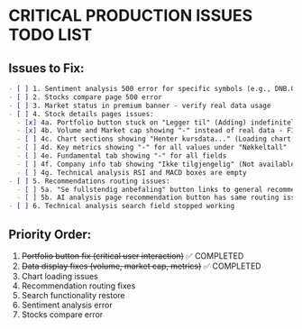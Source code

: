 # CRITICAL PRODUCTION ISSUES TODO LIST

## Issues to Fix:

```markdown
- [ ] 1. Sentiment analysis 500 error for specific symbols (e.g., DNB.OL)
- [ ] 2. Stocks compare page 500 error  
- [ ] 3. Market status in premium banner - verify real data usage
- [ ] 4. Stock details pages issues:
  - [x] 4a. Portfolio button stuck on "Legger til" (Adding) indefinitely - FIXED: parameter mapping
  - [x] 4b. Volume and Market cap showing "-" instead of real data - FIXED: added missing fields
  - [ ] 4c. Chart sections showing "Henter kursdata..." (Loading chart data) indefinitely
  - [ ] 4d. Key metrics showing "-" for all values under "Nøkkeltall"
  - [ ] 4e. Fundamental tab showing "-" for all fields
  - [ ] 4f. Company info tab showing "Ikke tilgjengelig" (Not available)
  - [ ] 4g. Technical analysis RSI and MACD boxes are empty
- [ ] 5. Recommendations routing issues:
  - [ ] 5a. "Se fullstendig anbefaling" button links to general recommendations instead of ticker-specific
  - [ ] 5b. AI analysis page recommendation button has same routing issue
- [ ] 6. Technical analysis search field stopped working
```

## Priority Order:
1. ~~Portfolio button fix (critical user interaction)~~ ✅ COMPLETED
2. ~~Data display fixes (volume, market cap, metrics)~~ ✅ COMPLETED
3. Chart loading issues
4. Recommendation routing fixes
5. Search functionality restore
6. Sentiment analysis error
7. Stocks compare error

